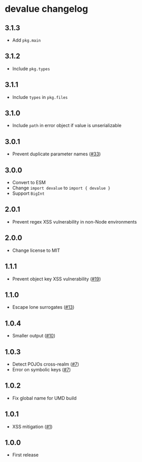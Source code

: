 # devalue changelog

## 3.1.3

- Add `pkg.main`

## 3.1.2

- Include `pkg.types`

## 3.1.1

- Include `types` in `pkg.files`

## 3.1.0

- Include `path` in error object if value is unserializable

## 3.0.1

- Prevent duplicate parameter names ([#33](https://github.com/Rich-Harris/devalue/pull/33))

## 3.0.0

- Convert to ESM
- Change `import devalue` to `import { devalue }`
- Support `BigInt`

## 2.0.1

- Prevent regex XSS vulnerability in non-Node environments

## 2.0.0

- Change license to MIT

## 1.1.1

- Prevent object key XSS vulnerability ([#19](https://github.com/Rich-Harris/devalue/issues/19))

## 1.1.0

- Escape lone surrogates ([#13](https://github.com/Rich-Harris/devalue/issues/13))

## 1.0.4

- Smaller output ([#10](https://github.com/Rich-Harris/devalue/pull/10))

## 1.0.3

- Detect POJOs cross-realm ([#7](https://github.com/Rich-Harris/devalue/pull/7))
- Error on symbolic keys ([#7](https://github.com/Rich-Harris/devalue/pull/7))

## 1.0.2

- Fix global name for UMD build

## 1.0.1

- XSS mitigation ([#1](https://github.com/Rich-Harris/devalue/issues/1))

## 1.0.0

- First release
